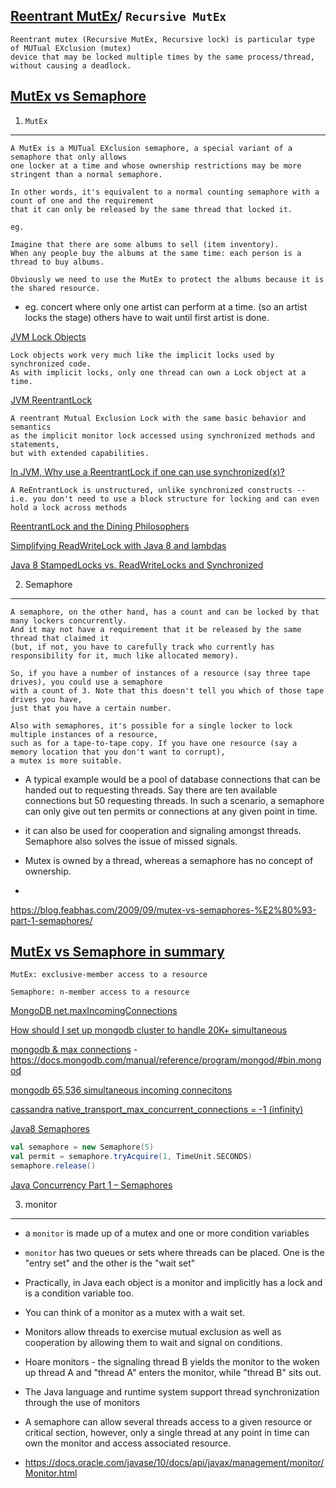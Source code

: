 [Reentrant MutEx](https://en.wikipedia.org/wiki/Reentrant_mutex)/ `Recursive MutEx`
----------------------------------------------------------------------------------

```
Reentrant mutex (Recursive MutEx, Recursive lock) is particular type of MUTual EXclusion (mutex)
device that may be locked multiple times by the same process/thread, 
without causing a deadlock.
```

[MutEx vs Semaphore](http://stackoverflow.com/questions/4039899/when-should-we-use-mutex-and-when-should-we-use-semaphore)
----------------------

1. `MutEx`
--------

```
A MutEx is a MUTual EXclusion semaphore, a special variant of a semaphore that only allows
one locker at a time and whose ownership restrictions may be more stringent than a normal semaphore.

In other words, it's equivalent to a normal counting semaphore with a count of one and the requirement
that it can only be released by the same thread that locked it.
```

```
eg.

Imagine that there are some albums to sell (item inventory).
When any people buy the albums at the same time: each person is a thread to buy albums.

Obviously we need to use the MutEx to protect the albums because it is the shared resource.
```

- eg. concert where only one artist can perform at a time. (so an artist locks the stage) 
others have to wait until first artist is done.

[JVM Lock Objects](https://docs.oracle.com/javase/tutorial/essential/concurrency/newlocks.html)

```
Lock objects work very much like the implicit locks used by synchronized code. 
As with implicit locks, only one thread can own a Lock object at a time.
```

[JVM ReentrantLock](https://docs.oracle.com/javase/7/docs/api/java/util/concurrent/locks/ReentrantLock.html)

```
A reentrant Mutual Exclusion Lock with the same basic behavior and semantics
as the implicit monitor lock accessed using synchronized methods and statements,
but with extended capabilities.
```

[In JVM, Why use a ReentrantLock if one can use synchronized(x)?](http://stackoverflow.com/a/11821900/432903)

```
A ReEntrantLock is unstructured, unlike synchronized constructs -- 
i.e. you don't need to use a block structure for locking and can even hold a lock across methods
```

[ReentrantLock and the Dining Philosophers](https://dzone.com/articles/reentrantlock-and-dining-philo)

[Simplifying ReadWriteLock with Java 8 and lambdas](http://www.nurkiewicz.com/2014/03/simplifying-readwritelock-with-java-8.html)

[Java 8 StampedLocks vs. ReadWriteLocks and Synchronized](http://blog.takipi.com/java-8-stampedlocks-vs-readwritelocks-and-synchronized/)

2. Semaphore
------------

```
A semaphore, on the other hand, has a count and can be locked by that many lockers concurrently. 
And it may not have a requirement that it be released by the same thread that claimed it 
(but, if not, you have to carefully track who currently has responsibility for it, much like allocated memory).

So, if you have a number of instances of a resource (say three tape drives), you could use a semaphore 
with a count of 3. Note that this doesn't tell you which of those tape drives you have, 
just that you have a certain number.

Also with semaphores, it's possible for a single locker to lock multiple instances of a resource, 
such as for a tape-to-tape copy. If you have one resource (say a memory location that you don't want to corrupt), 
a mutex is more suitable.
```

- A typical example would be a pool of database connections that can be handed out to requesting threads. 
Say there are ten available connections but 50 requesting threads. 
In such a scenario, a semaphore can only give out ten permits or connections at any given point in time.
- it can also be used for cooperation and signaling amongst threads. 
Semaphore also solves the issue of missed signals.

- Mutex is owned by a thread, whereas a semaphore has no concept of ownership.
- 

https://blog.feabhas.com/2009/09/mutex-vs-semaphores-%E2%80%93-part-1-semaphores/

[MutEx vs Semaphore in summary](http://stackoverflow.com/a/40282/432903)
--------

```
MutEx: exclusive-member access to a resource

Semaphore: n-member access to a resource
```


[MongoDB net.maxIncomingConnections](https://docs.mongodb.com/manual/reference/configuration-options/#net.maxIncomingConnections)

[How should I set up mongodb cluster to handle 20K+ simultaneous](http://stackoverflow.com/a/7867693/432903)

[mongodb & max connections](http://stackoverflow.com/a/8439729/432903) - https://docs.mongodb.com/manual/reference/program/mongod/#bin.mongod

[mongodb 65,536 simultaneous incoming connecitons](https://docs.mongodb.com/manual/reference/configuration-options/#net.maxIncomingConnections)

[cassandra native_transport_max_concurrent_connections = -1 (infinity)](http://docs.datastax.com/en/cassandra/2.1/cassandra/configuration/configCassandra_yaml_r.html?scroll=reference_ds_qfg_n1r_1k__native_transport_max_threads)

[Java8 Semaphores](http://winterbe.com/posts/2015/04/30/java8-concurrency-tutorial-synchronized-locks-examples/)

```scala
val semaphore = new Semaphore(5)
val permit = semaphore.tryAcquire(1, TimeUnit.SECONDS)
semaphore.release()
```

[Java Concurrency Part 1 – Semaphores](http://www.obsidianscheduler.com/blog/java-concurrency-part-1-semaphores/)

3. monitor
----------

- a `monitor` is made up of a mutex and one or more condition variables
- `monitor` has two queues or sets where threads can be placed. One is the "entry set" and the other is the "wait set"
- Practically, in Java each object is a monitor and implicitly has a lock and is a condition variable too. 
- You can think of a monitor as a mutex with a wait set. 
- Monitors allow threads to exercise mutual exclusion as well as cooperation by allowing them to wait and signal 
on conditions.

- Hoare monitors - the signaling thread B yields the monitor to the woken up thread A and 
"thread A" enters the monitor, while "thread B" sits out. 
- The Java language and runtime system support thread synchronization through the use of monitors

- A semaphore can allow several threads access to a given resource or critical section, 
however, only a single thread at any point in time can own the monitor and access associated resource.

- https://docs.oracle.com/javase/10/docs/api/javax/management/monitor/Monitor.html

